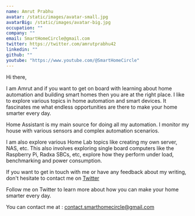 ```yaml
---
name: Amrut Prabhu
avatar: /static/images/avatar-small.jpg
avatarBig: /static/images/avatar-big.jpg
occupation: ""
company: ""
email: SmartHomeCircle@gmail.com
twitter: https://twitter.com/amrutprabhu42
linkedin: ""
github: ""
youtube: "https://www.youtube.com/@SmartHomeCircle"
---
```


Hi there,

I am Amrut and if you want to get on board with learning about home automation and building smart homes then you are at the right place. I like to explore various topics in home automation and smart devices. It fascinates me what endless opportunities are there to make your home smarter every day.

Home Assistant is my main source for doing all my automation. I monitor my house with various sensors and complex automation scenarios.

I am also explore various Home Lab topics like creating my own server, NAS, etc. This also involves exploring single board computers like the Raspberry Pi, Radxa SBCs, etc, explore how they perform under load, benchmarking and power consumption. 

If you want to get in touch with me or have any feedback about my writing, don't hesitate to contact me on [Twitter](https://twitter.com/smarthomecircle)

Follow me on Twitter to learn more about how you can make your home smarter every day. 

You can contact me at : <a href="mailto:contact.smarthomecircle@gmail.com">contact.smarthomecircle@gmail.com</a>
